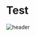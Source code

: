 # Test
![header](https://capsule-render.vercel.app/api?type=slice&color=gradient&height=200&section=footer&text=Hi%20There&fontSize=100)
